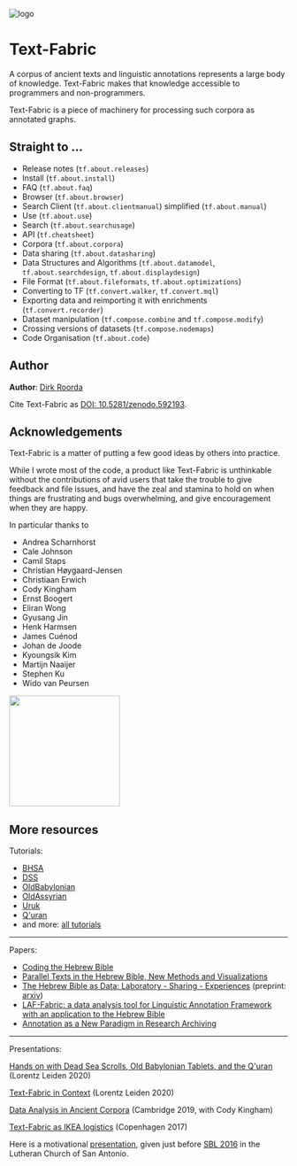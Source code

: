 ![logo](images/tf.png)

# Text-Fabric

A corpus of ancient texts and linguistic annotations represents a large body of knowledge.
Text-Fabric makes that knowledge accessible to programmers and non-programmers.

Text-Fabric is a piece of machinery for processing such corpora as annotated graphs.

## Straight to ...

* Release notes (`tf.about.releases`)
* Install (`tf.about.install`)
* FAQ (`tf.about.faq`)
* Browser (`tf.about.browser`)
* Search Client (`tf.about.clientmanual`) simplified (`tf.about.manual`)
* Use (`tf.about.use`)
* Search (`tf.about.searchusage`)
* API (`tf.cheatsheet`)
* Corpora (`tf.about.corpora`)
* Data sharing (`tf.about.datasharing`)
* Data Structures and Algorithms (`tf.about.datamodel`, `tf.about.searchdesign`, `tf.about.displaydesign`)
* File Format (`tf.about.fileformats`, `tf.about.optimizations`)
* Converting to TF (`tf.convert.walker`, `tf.convert.mql`)
* Exporting data and reimporting it with enrichments (`tf.convert.recorder`)
* Dataset manipulation (`tf.compose.combine` and `tf.compose.modify`)
* Crossing versions of datasets (`tf.compose.nodemaps`)
* Code Organisation (`tf.about.code`)

## Author

**Author**:
[Dirk Roorda](https://pure.knaw.nl/portal/en/persons/dirk-roorda)

Cite Text-Fabric as
[DOI: 10.5281/zenodo.592193](https://doi.org/10.5281/zenodo.592193).

## Acknowledgements

Text-Fabric is a matter of putting a few good ideas by others into practice.

While I wrote most of the code,
a product like Text-Fabric is unthinkable without the contributions
of avid users that take the trouble to give feedback and file issues,
and have the zeal and stamina to hold on
when things are frustrating and bugs overwhelming,
and give encouragement when they are happy.

In particular thanks to

* Andrea Scharnhorst
* Cale Johnson
* Camil Staps
* Christian Høygaard-Jensen
* Christiaan Erwich
* Cody Kingham
* Ernst Boogert
* Eliran Wong
* Gyusang Jin
* Henk Harmsen
* James Cuénod
* Johan de Joode
* Kyoungsik Kim
* Martijn Naaijer
* Stephen Ku
* Wido van Peursen

<img src="images/DANS-logo.png" width="200">

## More resources

Tutorials:

* [BHSA](https://nbviewer.jupyter.org/github/annotation/tutorials/blob/master/bhsa/start.ipynb)
* [DSS](https://nbviewer.jupyter.org/github/annotation/tutorials/blob/master/dss/start.ipynb)
* [OldBabylonian](https://nbviewer.jupyter.org/github/annotation/tutorials/blob/master/oldbabylonian/start.ipynb)
* [OldAssyrian](https://nbviewer.jupyter.org/github/annotation/tutorials/blob/master/oldassyrian/start.ipynb)
* [Uruk](https://nbviewer.jupyter.org/github/annotation/tutorials/blob/master/uruk/start.ipynb)
* [Q'uran](https://nbviewer.jupyter.org/github/annotation/tutorials/blob/master/quran/start.ipynb)
* and more: [all tutorials](https://nbviewer.jupyter.org/github/annotation/tutorials/tree/master/)

---

Papers:

* [Coding the Hebrew Bible](https://doi.org/10.1163/24523666-01000011)
* [Parallel Texts in the Hebrew Bible, New Methods and Visualizations ](https://arxiv.org/abs/1603.01541)
* [The Hebrew Bible as Data: Laboratory - Sharing - Experiences](https://www.ubiquitypress.com/site/chapters/10.5334/bbi.18/)
   (preprint: [arxiv](https://arxiv.org/abs/1501.01866))
* [LAF-Fabric: a data analysis tool for Linguistic Annotation Framework with an application to the Hebrew Bible](https://arxiv.org/abs/1410.0286)
* [Annotation as a New Paradigm in Research Archiving](https://arxiv.org/abs/1412.6069)

---

Presentations:

[Hands on with Dead Sea Scrolls, Old Babylonian Tablets, and the Q'uran](https://nbviewer.jupyter.org/github/annotation/tutorials/blob/master/lorentz2020/start.ipynb)
(Lorentz Leiden 2020)

[Text-Fabric in Context](https://www.slideshare.net/dirkroorda/tf-incontext) (Lorentz Leiden 2020)

[Data Analysis in Ancient Corpora](https://www.slideshare.net/dirkroorda/ancient-corpora-analysis) (Cambridge 2019, with Cody Kingham)

[Text-Fabric as IKEA logistics](https://nbviewer.jupyter.org/github/ETCBC/lingo/blob/master/presentations/Copenhagen2018.ipynb) (Copenhagen 2017)

Here is a motivational [presentation](http://www.slideshare.net/dirkroorda/text-fabric), given just before [SBL 2016](https://global-learning.org/mod/forum/discuss.php?d=22)
in the Lutheran Church of San Antonio.
